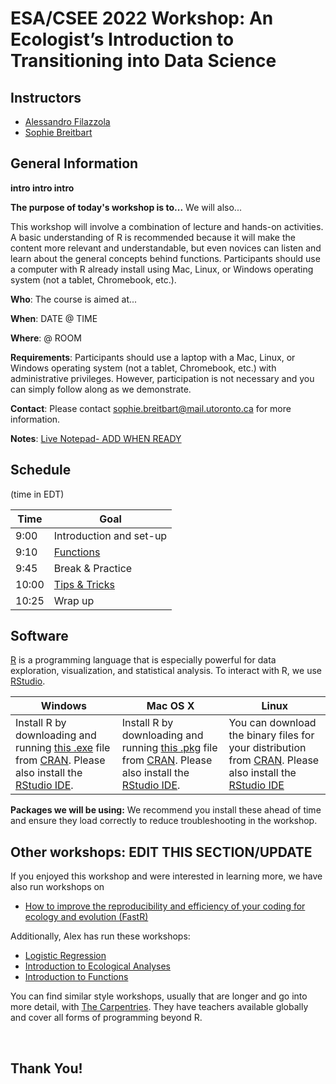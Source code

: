 
# ESA/CSEE 2022 Workshop: An Ecologist’s Introduction to Transitioning into Data Science


## Instructors

- [Alessandro Filazzola](http://www.filazzola.info) 
- [Sophie Breitbart](https://sbreitbart.github.io/)

## General Information

**intro intro intro**

**The purpose of today's workshop is to...** We will also...

This workshop will involve a combination of lecture and hands-on activities. A basic understanding of R is recommended because it will make the content more relevant and understandable, but even novices can listen and learn about the general concepts behind functions. Participants should use a computer with R already install using Mac, Linux, or Windows operating system (not a tablet, Chromebook, etc.). 

**Who**: The course is aimed at...

**When**: DATE @ TIME

**Where**: @ ROOM

**Requirements**: Participants should use a laptop with a Mac, Linux, or Windows operating system (not a tablet, Chromebook, etc.) with administrative privileges. However, participation is not necessary and you can simply follow along as we demonstrate. 

**Contact**: Please contact sophie.breitbart@mail.utoronto.ca for more information.

**Notes**: [Live Notepad- ADD WHEN READY]()


## Schedule 
(time in EDT)


Time   | Goal
-------|------------
9:00 | Introduction and set-up
9:10 | [Functions](Functions/Functions.html)
9:45 | Break & Practice
10:00 | [Tips & Tricks](Tips_Tricks/Tips_Tricks.html)
10:25 | Wrap up


## Software

[R](http://www.r-project.org/) is a programming language that is especially powerful for data exploration, visualization, and statistical analysis. To interact with R, we use [RStudio](http://www.rstudio.com/).


Windows        |   Mac OS  X   |      Linux
---------------|---------------|---------------
Install R by downloading and running [this .exe](http://cran.r-project.org/bin/windows/base/release.htm) file from [CRAN](http://cran.r-project.org/index.html). Please also install the [RStudio IDE](http://www.rstudio.com/ide/download/desktop).| Install R by downloading and running [this .pkg](http://cran.r-project.org/bin/macosx/R-latest.pkg) file from [CRAN](http://cran.r-project.org/index.html). Please also install the [RStudio IDE](http://www.rstudio.com/ide/download/desktop).|You can download the binary files for your distribution from [CRAN](http://cran.r-project.org/index.html). Please also install the [RStudio IDE](http://www.rstudio.com/ide/download/desktop)

**Packages we will be using:** We recommend you install these ahead of time and ensure they load correctly to reduce troubleshooting in the workshop. 


## Other workshops: EDIT THIS SECTION/UPDATE

If you enjoyed this workshop and were interested in learning more, we have also run workshops on

  * [How to improve the reproducibility and efficiency of your coding for ecology and evolution (FastR)](https://github.com/afilazzola/FastR)

Additionally, Alex has run these workshops:

  * [Logistic Regression](https://github.com/afilazzola/CUELogisticRegression)
  * [Introduction to Ecological Analyses](https://afilazzola.github.io/UoA.CommunityAnalyses.2018/)
  * [Introduction to Functions](https://afilazzola.github.io/Intro2Functions/)

You can find similar style workshops, usually that are longer and go into more detail, with [The Carpentries](https://carpentries.org/workshops-curricula/). They have teachers available globally and cover all forms of programming beyond R. 

<br>

## Thank You!

